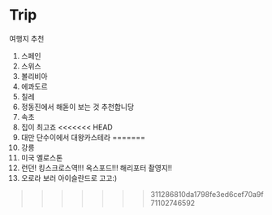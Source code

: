 # Trip
여행지 추천
1. 스페인
2. 스위스
3. 볼리비아
4. 에콰도르
5. 칠레
6. 정동진에서 해돋이 보는 것 추천합니당
7. 속초
8. 집이 최고죠
<<<<<<< HEAD
9. 대만 단수이에서 대왕카스테라
=======
9. 강릉
10. 미국 옐로스톤
11. 런던! 킹스크로스역!!! 옥스포드!!! 해리포터 촬영지!!
12. 오로라 보러 아이슬란드로 고고:)
>>>>>>> 311286810da1798fe3ed6cef70a9f71102746592
